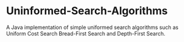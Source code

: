# Uninformed-Search-Algorithms
A Java implementation of simple uniformed search algorithms such as Uniform Cost Search Bread-First Search and Depth-First Search.
